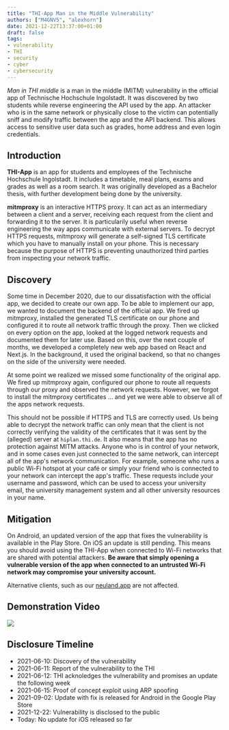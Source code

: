 ```yaml
---
title: "THI-App Man in the Middle Vulnerability"
authors: ["M4GNV5", "alexhorn"]
date: 2021-12-22T13:37:00+01:00
draft: false
tags:
- vulnerability
- THI
- security
- cyber
- cybersecurity
---
```


*Man in THI middle* is a man in the middle (MITM) vulnerability in the official app of Technische Hochschule Ingolstadt. It was discovered by two students while reverse engineering the API used by the app. An attacker who is in the same network or physically close to the victim can potentially sniff and modify traffic between the app and the API backend. This allows access to sensitive user data such as grades, home address and even login credentials.

## Introduction

**THI-App** is an app for students and employees of the Technische Hochschule Ingolstadt. It includes a timetable, meal plans, exams and grades as well as a room search. It was originally developed as a Bachelor thesis, with further development being done by the university.

**mitmproxy** is an interactive HTTPS proxy. It can act as an intermediary between a client and a server, receiving each request from the client and forwarding it to the server. It is particularily useful when reverse engineering the way apps communicate with external servers. To decrypt HTTPS requests, mitmproxy will generate a self-signed TLS certificate which you have to manually install on your phone. This is necessary because the purpose of HTTPS is preventing unauthorized third parties from inspecting your network traffic.

## Discovery

Some time in December 2020, due to our dissatisfaction with the official app, we decided to create our own app. To be able to implement our app, we wanted to document the backend of the official app. We fired up mitmproxy, installed the generated TLS certificate on our phone and configured it to route all network traffic through the proxy. Then we clicked on every option on the app, looked at the logged network requests and documented them for later use. Based on this, over the next couple of months, we developed a completely new web app based on React and Next.js. In the background, it used the original backend, so that no changes on the side of the university were needed.

At some point we realized we missed some functionality of the original app. We fired up mitmproxy again, configured our phone to route all requests through our proxy and observed the network requests. However, we forgot to install the mitmproxy certificates ... and yet we were able to observe all of the apps network requests.

This should not be possible if HTTPS and TLS are correctly used. Us being able to decrypt the network traffic can only mean that the client is not correctly verifying the validity of the certificates that it was sent by the (alleged) server at `hiplan.thi.de`. It also means that the app has no protection against MITM attacks. Anyone who is in control of your network, and in some cases even just connected to the same network, can intercept all of the app's network communication. For example, someone who runs a public Wi-Fi hotspot at your café or simply your friend who is connected to your network can intercept the app's traffic. These requests include your username and password, which can be used to access your university email, the university management system and all other university resources in your name.

## Mitigation

On Android, an updated version of the app that fixes the vulnerability is available in the Play Store. On iOS an update is still pending. This means you should avoid using the THI-App when connected to Wi-Fi networks that are shared with potential attackers. **Be aware that simply opening a vulnerable version of the app when connected to an untrusted Wi-Fi network may compromise your university account.**

Alternative clients, such as our [neuland.app](https://neuland.app) are not affected.

## Demonstration Video

[![](/images/thi-mitm.jpg)](https://neuland-ingolstadt.de/thi-mitm-demo.mp4)

## Disclosure Timeline

- 2021-06-10: Discovery of the vulnerability
- 2021-06-11: Report of the vulnerability to the THI
- 2021-06-12: THI acknoledges the vulnerability and promises an update the following week
- 2021-06-15: Proof of concept exploit using ARP spoofing
- 2021-09-02: Update with fix is released for Android in the Google Play Store
- 2021-12-22: Vulnerability is disclosed to the public
- Today: No update for iOS released so far